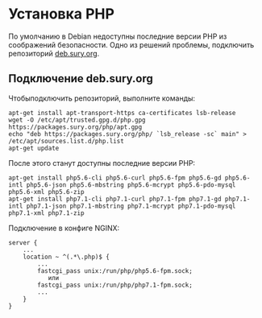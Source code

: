 # Установка PHP

По умолчанию в Debian недоступны последние версии PHP из соображений безопасности.
Одно из решений проблемы, подключить репозиторий [deb.sury.org](https://packages.sury.org/php/).

## Подключение deb.sury.org

Чтобыподключить репозиторий, выполните команды:

```
apt-get install apt-transport-https ca-certificates lsb-release
wget -O /etc/apt/trusted.gpg.d/php.gpg https://packages.sury.org/php/apt.gpg
echo "deb https://packages.sury.org/php/ `lsb_release -sc` main" > /etc/apt/sources.list.d/php.list
apt-get update
```

После этого станут доступны последние версии PHP:

```
apt-get install php5.6-cli php5.6-curl php5.6-fpm php5.6-gd php5.6-intl php5.6-json php5.6-mbstring php5.6-mcrypt php5.6-pdo-mysql php5.6-xml php5.6-zip
apt-get install php7.1-cli php7.1-curl php7.1-fpm php7.1-gd php7.1-intl php7.1-json php7.1-mbstring php7.1-mcrypt php7.1-pdo-mysql php7.1-xml php7.1-zip
```

Подключение в конфиге NGINX: 

```
server {
    ...
    location ~ ^(.*\.php)$ {
        ...
        fastcgi_pass unix:/run/php/php5.6-fpm.sock;
           или
        fastcgi_pass unix:/run/php/php7.1-fpm.sock;
        ...
    }
}
```